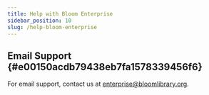 ```yaml
---
title: Help with Bloom Enterprise
sidebar_position: 10
slug: /help-bloom-enterprise
---
```




## Email Support {#e00150acdb79438eb7fa1578339456f6}


For email support, contact us at [enterprise@bloomlibrary.org](mailto:enterprise@bloomlibrary.org).


